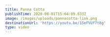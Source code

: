 ```yaml
---
title: Panna Cotta
publishTime: 2020-08-01T15:04:09.833Z
image: /images/uploads/pannacotta-link.png
destinationUrl: 'https://youtu.be/1SeFVUf7t8g'
type: video
---
```


